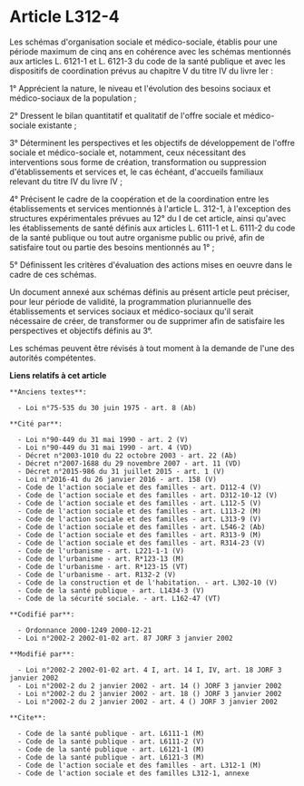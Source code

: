# Article L312-4

Les schémas d'organisation sociale et médico-sociale, établis pour une période maximum de cinq ans en cohérence avec les
schémas mentionnés aux articles L. 6121-1 et L. 6121-3 du code de la santé publique et avec les dispositifs de coordination
prévus au chapitre V du titre IV du livre Ier :

1° Apprécient la nature, le niveau et l'évolution des besoins sociaux et médico-sociaux de la population ;

2° Dressent le bilan quantitatif et qualitatif de l'offre sociale et médico-sociale existante ;

3° Déterminent les perspectives et les objectifs de développement de l'offre sociale et médico-sociale et, notamment, ceux
nécessitant des interventions sous forme de création, transformation ou suppression d'établissements et services et, le cas
échéant, d'accueils familiaux relevant du titre IV du livre IV ;

4° Précisent le cadre de la coopération et de la coordination entre les établissements et services mentionnés à l'article L.
312-1, à l'exception des structures expérimentales prévues au 12° du I de cet article, ainsi qu'avec les établissements de
santé définis aux articles L. 6111-1 et L. 6111-2 du code de la santé publique ou tout autre organisme public ou privé, afin
de satisfaire tout ou partie des besoins mentionnés au 1° ;

5° Définissent les critères d'évaluation des actions mises en oeuvre dans le cadre de ces schémas.

Un document annexé aux schémas définis au présent article peut préciser, pour leur période de validité, la programmation
pluriannuelle des établissements et services sociaux et médico-sociaux qu'il serait nécessaire de créer, de transformer ou de
supprimer afin de satisfaire les perspectives et objectifs définis au 3°.

Les schémas peuvent être révisés à tout moment à la demande de l'une des autorités compétentes.

**Liens relatifs à cet article**

	**Anciens textes**:

	  - Loi n°75-535 du 30 juin 1975 - art. 8 (Ab)

	**Cité par**:

	  - Loi n°90-449 du 31 mai 1990 - art. 2 (V)
	  - Loi n°90-449 du 31 mai 1990 - art. 4 (VD)
	  - Décret n°2003-1010 du 22 octobre 2003 - art. 22 (Ab)
	  - Décret n°2007-1688 du 29 novembre 2007 - art. 11 (VD)
	  - Décret n°2015-986 du 31 juillet 2015 - art. 1 (V)
	  - Loi n°2016-41 du 26 janvier 2016 - art. 158 (V)
	  - Code de l'action sociale et des familles - art. D112-4 (V)
	  - Code de l'action sociale et des familles - art. D312-10-12 (V)
	  - Code de l'action sociale et des familles - art. L112-5 (V)
	  - Code de l'action sociale et des familles - art. L113-2 (M)
	  - Code de l'action sociale et des familles - art. L313-9 (V)
	  - Code de l'action sociale et des familles - art. L546-2 (Ab)
	  - Code de l'action sociale et des familles - art. R313-9 (M)
	  - Code de l'action sociale et des familles - art. R314-23 (V)
	  - Code de l'urbanisme - art. L221-1-1 (V)
	  - Code de l'urbanisme - art. R*123-13 (M)
	  - Code de l'urbanisme - art. R*123-15 (VT)
	  - Code de l'urbanisme - art. R132-2 (V)
	  - Code de la construction et de l'habitation. - art. L302-10 (V)
	  - Code de la santé publique - art. L1434-3 (V)
	  - Code de la sécurité sociale. - art. L162-47 (VT)

	**Codifié par**:

	  - Ordonnance 2000-1249 2000-12-21
	  - Loi n°2002-2 2002-01-02 art. 87 JORF 3 janvier 2002

	**Modifié par**:

	  - Loi n°2002-2 2002-01-02 art. 4 I, art. 14 I, IV, art. 18 JORF 3 janvier 2002
	  - Loi n°2002-2 du 2 janvier 2002 - art. 14 () JORF 3 janvier 2002
	  - Loi n°2002-2 du 2 janvier 2002 - art. 18 () JORF 3 janvier 2002
	  - Loi n°2002-2 du 2 janvier 2002 - art. 4 () JORF 3 janvier 2002

	**Cite**:

	  - Code de la santé publique - art. L6111-1 (M)
	  - Code de la santé publique - art. L6111-2 (V)
	  - Code de la santé publique - art. L6121-1 (M)
	  - Code de la santé publique - art. L6121-3 (M)
	  - Code de l'action sociale et des familles - art. L312-1 (M)
	  - Code de l'action sociale et des familles L312-1, annexe
